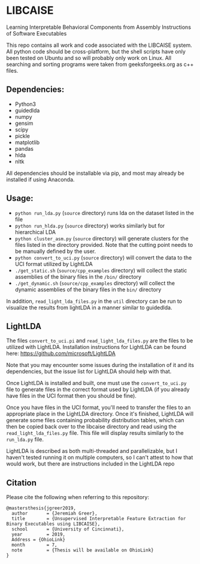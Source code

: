 # LIBCAISE
Learning Interpretable Behavioral Components from Assembly Instructions of Software Executables

This repo contains all work and code associated with the LIBCAISE system. All python code should be cross-platform, but the shell scripts have only been tested on Ubuntu and so will probably only work on Linux. All searching and sorting programs were taken from geeksforgeeks.org as c++ files. 

## Dependencies:
* Python3
* guidedlda
* numpy
* gensim
* scipy
* pickle
* matplotlib
* pandas
* hlda
* nltk

All dependencies should be installable via pip, and most may already be installed if using Anaconda.

## Usage:
* `python run_lda.py` (`source` directory) runs lda on the dataset listed in the file
* `python run_hlda.py` (`source` directory) works similarly but for hierarchical LDA
* `python cluster_asm.py` (`source` directory) will generate clusters for the files listed in the directory provided. Note that the cutting point needs to be manually defined by the user.
* `python convert_to_uci.py` (`source` directory) will convert the data to the UCI format utilized by LightLDA
* `./get_static.sh` (`source/cpp_examples` directory) will collect the static assemblies of the binary files in the `/bin/` directory
* `./get_dynamic.sh` (`source/cpp_examples` directory) will collect the dynamic assemblies of the binary files in the `bin/` directory

In addition, `read_light_lda_files.py` in the `util` directory can be run to visualize the results from lightLDA in a manner similar to guidedlda.

## LightLDA
The files `convert_to_uci.pi` and `read_light_lda_files.py` are the files to be utilized with LightLDA. Installation instructions for LightLDA can be found here: https://github.com/microsoft/LightLDA

Note that you may encounter some issues during the installation of it and its dependencies, but the issue list for LightLDA should help with that.

Once LightLDA is installed and built, one must use the `convert_to_uci.py` file to generate files in the correct format used by LightLDA (if you already have files in the UCI format then you should be fine).

Once you have files in the UCI format, you'll need to transfer the files to an appropriate place in the LightLDA directory. Once it's finished, LightLDA will generate some files containing probability distribution tables, which can then be copied back over to the libcaise directory and read using the `read_light_lda_files.py` file. This file will display results similarly to the `run_lda.py` file.

LightLDA is described as both multi-threaded and parallelizable, but I haven't tested running it on multiple computers, so I can't attest to how that would work, but there are instructions included in the LightLDA repo

## Citation
Please cite the following when referring to this repository:

```
@mastersthesis{jgreer2019,
  author       = {Jeremiah Greer}, 
  title        = {Unsupervised Interpretable Feature Extraction for Binary Executables using LIBCAISE},
  school       = {University of Cincinnati},
  year         = 2019,
  Address = {OhioLink}
  month        = 7,
  note         = {Thesis will be available on OhioLink}
}
```
